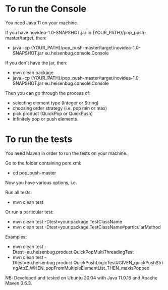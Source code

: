 # To run the Console
You need Java 11 on your machine.

If you have novidea-1.0-SNAPSHOT.jar in {YOUR_PATH}/pop_push-master/target, then:
- java -cp {YOUR_PATH}/pop_push-master/target/novidea-1.0-SNAPSHOT.jar eu.heisenbug.console.Console

If you don't have the jar, then:
- mvn clean package
- java -cp {YOUR_PATH}/pop_push-master/target/novidea-1.0-SNAPSHOT.jar eu.heisenbug.console.Console

Then you can go through the process of:
- selecting element type (Integer or String)
- choosing order strategy (i.e. pop min or max)
- pick product (QuickPop or QuickPush)
- infinitely pop or push elements.

# To run the tests
You need Maven in order to run the tests on your machine.

Go to the folder containing pom.xml:
- cd pop_push-master

Now you have various options, i.e.

Run all tests:
- mvn clean test

Or run a particular test:
- mvn clean test -Dtest=your.package.TestClassName
- mvn clean test -Dtest=your.package.TestClassName#particularMethod

Examples:
- mvn clean test -Dtest=eu.heisenbug.product.QuickPopMultiThreadingTest
- mvn clean test -Dtest=eu.heisenbug.product.QuickPushLogicTest#GIVEN_quickPushStringAtoZ_WHEN_popFromMultipleElementList_THEN_maxIsPopped


NB: Developed and tested on Ubuntu 20.04 with Java 11.0.16 and Apache Maven 3.6.3.

